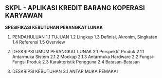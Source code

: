## **SKPL - APLIKASI KREDIT BARANG KOPERASI KARYAWAN**

**SPESIFIKASI KEBUTUHAN PERANGKAT LUNAK**

1. PENDAHULUAN
	1.1 TUJUAN
	1.2 Lingkup
	1.3 Definisi, Akronim, Singkatan
	1.4 Referensi
	1.5 Overview
  
2. DESKRIPSI UMUM PERANGKAT LUNAK
  2.1 Perspektif Produk
  	2.1.1 Antarmuka Sistem
  	2.1.2 Mockup
  	2.1.3 Antarmuka Hardware
  2.2 Fungsi-Fungsi Produk
  2.3 Karakteristik Pengguna
  2.4 Batasan-Batasan
  
3. DESKRIPSI KEBUTUHAN
  3.1 ANTAR MUKA PEMAKAI
